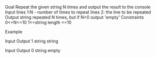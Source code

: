 Goal
Repeat the given string N times and output the result to the console
Input
lines 1:N - number of times to repeat
lines 2: the line to be repeated
Output
string repeated N times, but if N=0 output 'empty'
Constraints
0<=N<=10
1<=string length <=10

Example

Input            Output
1
string           string


Input            Output
0
string           empty
